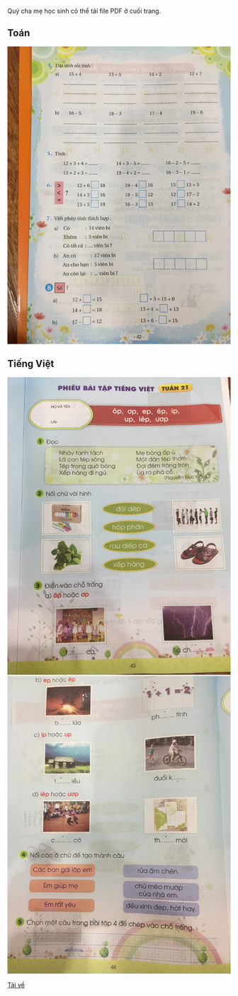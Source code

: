 Quý cha mẹ học sinh có thể tải file PDF ở cuối trang.
## Toán

![Toán](/img/20200220_T1.JPG)

## Tiếng Việt

![Tiếng Việt](/img/20200220_TV1.JPG)
![Tiếng Việt](/img/20200220_TV2.JPG)

[Tải về](/img/20200220.pdf)
